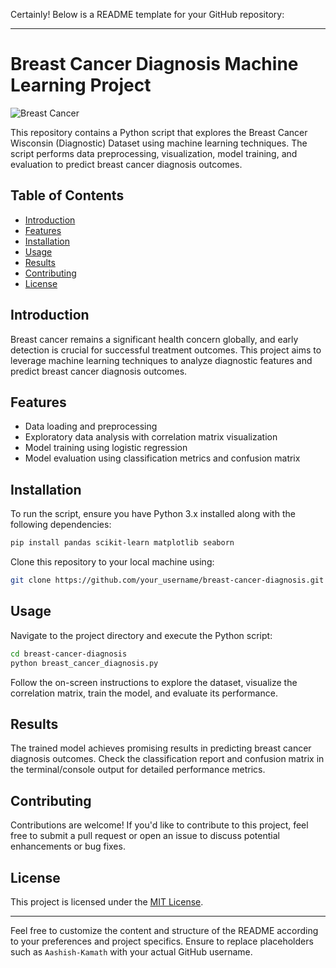 Certainly! Below is a README template for your GitHub repository:

---

# Breast Cancer Diagnosis Machine Learning Project

![Breast Cancer](https://www.google.com/url?sa=i&url=https%3A%2F%2Fwww.freepik.com%2Fpremium-vector%2Fbreast-cancer-logo-vector-design-breast-cancer-awareness-ribbon-logo-vector-hand-icon-vector_91421306.htm&psig=AOvVaw3l6YSadiWRFz3K9WVByyih&ust=1741966986062000&source=images&cd=vfe&opi=89978449&ved=0CBQQjRxqFwoTCMjZ1O6yh4wDFQAAAAAdAAAAABAE)

This repository contains a Python script that explores the Breast Cancer Wisconsin (Diagnostic) Dataset using machine learning techniques. The script performs data preprocessing, visualization, model training, and evaluation to predict breast cancer diagnosis outcomes.

## Table of Contents

- [Introduction](#introduction)
- [Features](#features)
- [Installation](#installation)
- [Usage](#usage)
- [Results](#results)
- [Contributing](#contributing)
- [License](#license)

## Introduction

Breast cancer remains a significant health concern globally, and early detection is crucial for successful treatment outcomes. This project aims to leverage machine learning techniques to analyze diagnostic features and predict breast cancer diagnosis outcomes.

## Features

- Data loading and preprocessing
- Exploratory data analysis with correlation matrix visualization
- Model training using logistic regression
- Model evaluation using classification metrics and confusion matrix

## Installation

To run the script, ensure you have Python 3.x installed along with the following dependencies:

```bash
pip install pandas scikit-learn matplotlib seaborn
```

Clone this repository to your local machine using:

```bash
git clone https://github.com/your_username/breast-cancer-diagnosis.git
```

## Usage

Navigate to the project directory and execute the Python script:

```bash
cd breast-cancer-diagnosis
python breast_cancer_diagnosis.py
```

Follow the on-screen instructions to explore the dataset, visualize the correlation matrix, train the model, and evaluate its performance.

## Results

The trained model achieves promising results in predicting breast cancer diagnosis outcomes. Check the classification report and confusion matrix in the terminal/console output for detailed performance metrics.

## Contributing

Contributions are welcome! If you'd like to contribute to this project, feel free to submit a pull request or open an issue to discuss potential enhancements or bug fixes.

## License

This project is licensed under the [MIT License](LICENSE).

---

Feel free to customize the content and structure of the README according to your preferences and project specifics. Ensure to replace placeholders such as `Aashish-Kamath` with your actual GitHub username.

